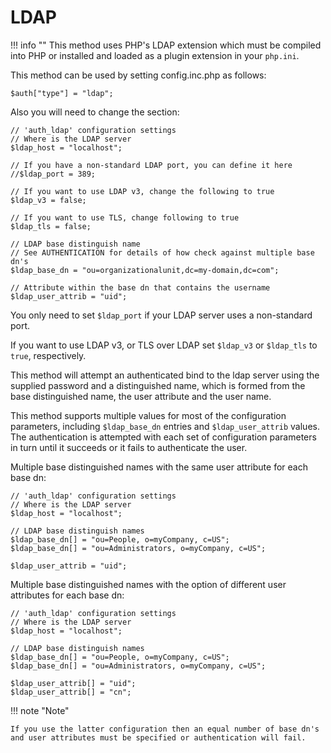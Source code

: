 # LDAP

!!! info ""
    This method uses PHP's LDAP extension which must be compiled into PHP or installed and loaded as a plugin extension in your `php.ini`.

This method can be used by setting config.inc.php as follows:

```php-inline
$auth["type"] = "ldap";
```

Also you will need to change the section:

```php-inline
// 'auth_ldap' configuration settings
// Where is the LDAP server
$ldap_host = "localhost";

// If you have a non-standard LDAP port, you can define it here
//$ldap_port = 389;

// If you want to use LDAP v3, change the following to true
$ldap_v3 = false;

// If you want to use TLS, change following to true
$ldap_tls = false;

// LDAP base distinguish name
// See AUTHENTICATION for details of how check against multiple base dn's
$ldap_base_dn = "ou=organizationalunit,dc=my-domain,dc=com";

// Attribute within the base dn that contains the username
$ldap_user_attrib = "uid";
```

You only need to set `$ldap_port` if your LDAP server uses a non-standard port.

If you want to use LDAP v3, or TLS over LDAP set `$ldap_v3` or `$ldap_tls` to `true`, respectively.

This method will attempt an authenticated bind to the ldap server using the supplied password and a distinguished name, which is formed from the base distinguished name, the user attribute and the user name.

This method supports multiple values for most of the configuration parameters, including `$ldap_base_dn` entries and `$ldap_user_attrib` values. The authentication is attempted with each set of configuration parameters in turn until it succeeds or it fails to authenticate the user.

Multiple base distinguished names with the same user attribute for each base dn:
```php-inline
// 'auth_ldap' configuration settings
// Where is the LDAP server
$ldap_host = "localhost";

// LDAP base distinguish names
$ldap_base_dn[] = "ou=People, o=myCompany, c=US";
$ldap_base_dn[] = "ou=Administrators, o=myCompany, c=US";

$ldap_user_attrib = "uid";
```

Multiple base distinguished names with the option of different user attributes
for each base dn:
```php-inline
// 'auth_ldap' configuration settings
// Where is the LDAP server
$ldap_host = "localhost";

// LDAP base distinguish names
$ldap_base_dn[] = "ou=People, o=myCompany, c=US";
$ldap_base_dn[] = "ou=Administrators, o=myCompany, c=US";

$ldap_user_attrib[] = "uid";
$ldap_user_attrib[] = "cn";
```

!!! note "Note"

    If you use the latter configuration then an equal number of base dn's and user attributes must be specified or authentication will fail.
